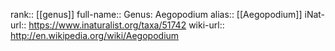 

rank:: [[genus]]
full-name:: Genus: Aegopodium
alias:: [[Aegopodium]]
iNat-url:: https://www.inaturalist.org/taxa/51742
wiki-url:: http://en.wikipedia.org/wiki/Aegopodium